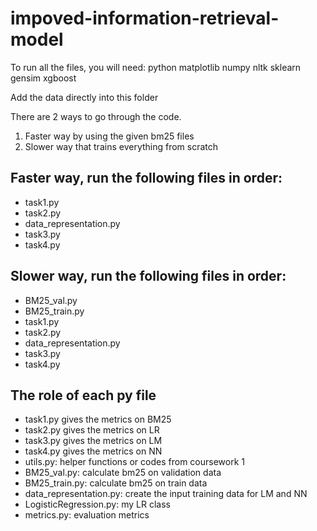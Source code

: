 # impoved-information-retrieval-model

To run all the files, you will need:
python matplotlib numpy nltk sklearn gensim xgboost

Add the data directly into this folder

There are 2 ways to go through the code.
1. Faster way by using the given bm25 files
2. Slower way that trains everything from scratch


## Faster way, run the following files in order:
- task1.py
- task2.py
- data_representation.py
- task3.py
- task4.py


## Slower way, run the following files in order:
- BM25_val.py
- BM25_train.py
- task1.py
- task2.py
- data_representation.py
- task3.py
- task4.py

## The role of each py file  
- task1.py gives the metrics on BM25
- task2.py gives the metrics on LR
- task3.py gives the metrics on LM
- task4.py gives the metrics on NN
- utils.py: helper functions or codes from coursework 1
- BM25_val.py: calculate bm25 on validation data
- BM25_train.py: calculate bm25 on train data
- data_representation.py: create the input training data for LM and NN
- LogisticRegression.py: my LR class
- metrics.py: evaluation metrics
